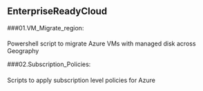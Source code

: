 ## EnterpriseReadyCloud

###01.VM_Migrate_region:
####
Powershell script to migrate Azure VMs with managed disk across Geography

###02.Subscription_Policies:
####
Scripts to apply subscription level policies for Azure 

